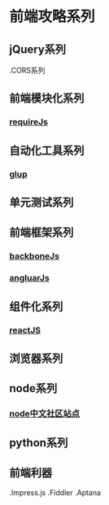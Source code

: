 <h1>前端攻略系列</h1>
<h2>jQuery系列</h2>
 .CORS系列
<h2>前端模块化系列</h2>
<h3><a href="">requireJs</a></h3>
<h2>自动化工具系列</h2>
<h3><a href="">glup</a></h3>
<h2>单元测试系列</h2>
<h2>前端框架系列</h2>
<h3><a href="">backboneJs</a></h3>
<h3><a href="">angluarJs</a></h3>
<h2>组件化系列</h2>
<h3><a href="">reactJS</a></h3>
<h2>浏览器系列</h2>
<h2>node系列</h2>
<h3><a href="http://cnodejs.org/getstart">node中文社区站点</a></h3>
<h2>python系列</h2>

<h2>前端利器</h2>
.Impress.js
.Fiddler
.Aptana
